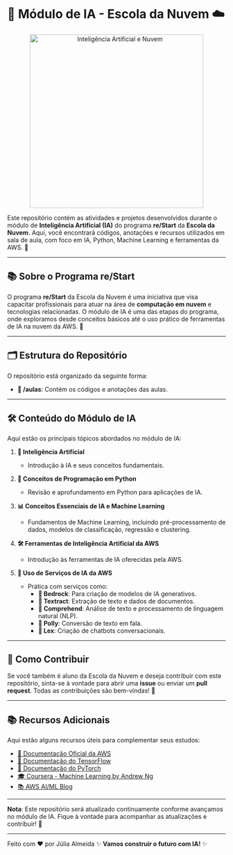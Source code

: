 # 🧠 Módulo de IA - Escola da Nuvem ☁️

<div align="center">
    <img src="https://i.imgur.com/Pldw5HB.jpeg" alt="Inteligência Artificial e Nuvem" width="400" />
</div>

Este repositório contém as atividades e projetos desenvolvidos durante o módulo de **Inteligência Artificial (IA)** do programa **re/Start** da **Escola da Nuvem**. Aqui, você encontrará códigos, anotações e recursos utilizados em sala de aula, com foco em IA, Python, Machine Learning e ferramentas da AWS. 🚀

---

## 📚 Sobre o Programa re/Start

O programa **re/Start** da Escola da Nuvem é uma iniciativa que visa capacitar profissionais para atuar na área de **computação em nuvem** e tecnologias relacionadas. O módulo de IA é uma das etapas do programa, onde exploramos desde conceitos básicos até o uso prático de ferramentas de IA na nuvem da AWS. 🌟

---

## 🗂️ Estrutura do Repositório

O repositório está organizado da seguinte forma:

- **📂 /aulas**: Contém os códigos e anotações das aulas.

---

## 🛠️ Conteúdo do Módulo de IA

Aqui estão os principais tópicos abordados no módulo de IA:

1. **🤖 Inteligência Artificial**  
   - Introdução à IA e seus conceitos fundamentais.

2. **🐍 Conceitos de Programação em Python**  
   - Revisão e aprofundamento em Python para aplicações de IA.

3. **📊 Conceitos Essenciais de IA e Machine Learning**  
   - Fundamentos de Machine Learning, incluindo pré-processamento de dados, modelos de classificação, regressão e clustering.

4. **🛠️ Ferramentas de Inteligência Artificial da AWS**  
   - Introdução às ferramentas de IA oferecidas pela AWS.

5. **🚀 Uso de Serviços de IA da AWS**  
   - Prática com serviços como:
     - **🤖 Bedrock**: Para criação de modelos de IA generativos.
     - **📄 Textract**: Extração de texto e dados de documentos.
     - **🧠 Comprehend**: Análise de texto e processamento de linguagem natural (NLP).
     - **🎤 Polly**: Conversão de texto em fala.
     - **💬 Lex**: Criação de chatbots conversacionais.

---

## 🤝 Como Contribuir

Se você também é aluno da Escola da Nuvem e deseja contribuir com este repositório, sinta-se à vontade para abrir uma **issue** ou enviar um **pull request**. Todas as contribuições são bem-vindas! 🙌

---

## 📚 Recursos Adicionais

Aqui estão alguns recursos úteis para complementar seus estudos:

- [📖 Documentação Oficial da AWS](https://aws.amazon.com/pt/documentation/)
- [📖 Documentação do TensorFlow](https://www.tensorflow.org/)
- [📖 Documentação do PyTorch](https://pytorch.org/)
- [🎓 Coursera - Machine Learning by Andrew Ng](https://www.coursera.org/learn/machine-learning)
- [📚 AWS AI/ML Blog](https://aws.amazon.com/pt/blogs/machine-learning/)

---


**Nota**: Este repositório será atualizado continuamente conforme avançamos no módulo de IA. Fique à vontade para acompanhar as atualizações e contribuir! 🚀

---

Feito com ❤️ por Júlia Almeida
✨ **Vamos construir o futuro com IA!** ✨
